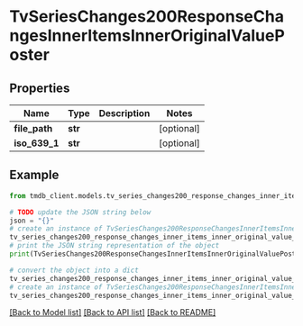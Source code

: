 # TvSeriesChanges200ResponseChangesInnerItemsInnerOriginalValuePoster


## Properties

Name | Type | Description | Notes
------------ | ------------- | ------------- | -------------
**file_path** | **str** |  | [optional] 
**iso_639_1** | **str** |  | [optional] 

## Example

```python
from tmdb_client.models.tv_series_changes200_response_changes_inner_items_inner_original_value_poster import TvSeriesChanges200ResponseChangesInnerItemsInnerOriginalValuePoster

# TODO update the JSON string below
json = "{}"
# create an instance of TvSeriesChanges200ResponseChangesInnerItemsInnerOriginalValuePoster from a JSON string
tv_series_changes200_response_changes_inner_items_inner_original_value_poster_instance = TvSeriesChanges200ResponseChangesInnerItemsInnerOriginalValuePoster.from_json(json)
# print the JSON string representation of the object
print(TvSeriesChanges200ResponseChangesInnerItemsInnerOriginalValuePoster.to_json())

# convert the object into a dict
tv_series_changes200_response_changes_inner_items_inner_original_value_poster_dict = tv_series_changes200_response_changes_inner_items_inner_original_value_poster_instance.to_dict()
# create an instance of TvSeriesChanges200ResponseChangesInnerItemsInnerOriginalValuePoster from a dict
tv_series_changes200_response_changes_inner_items_inner_original_value_poster_from_dict = TvSeriesChanges200ResponseChangesInnerItemsInnerOriginalValuePoster.from_dict(tv_series_changes200_response_changes_inner_items_inner_original_value_poster_dict)
```
[[Back to Model list]](../README.md#documentation-for-models) [[Back to API list]](../README.md#documentation-for-api-endpoints) [[Back to README]](../README.md)


